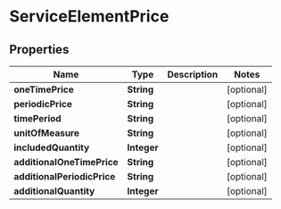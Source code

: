 

# ServiceElementPrice


## Properties

Name | Type | Description | Notes
------------ | ------------- | ------------- | -------------
**oneTimePrice** | **String** |  |  [optional]
**periodicPrice** | **String** |  |  [optional]
**timePeriod** | **String** |  |  [optional]
**unitOfMeasure** | **String** |  |  [optional]
**includedQuantity** | **Integer** |  |  [optional]
**additionalOneTimePrice** | **String** |  |  [optional]
**additionalPeriodicPrice** | **String** |  |  [optional]
**additionalQuantity** | **Integer** |  |  [optional]



